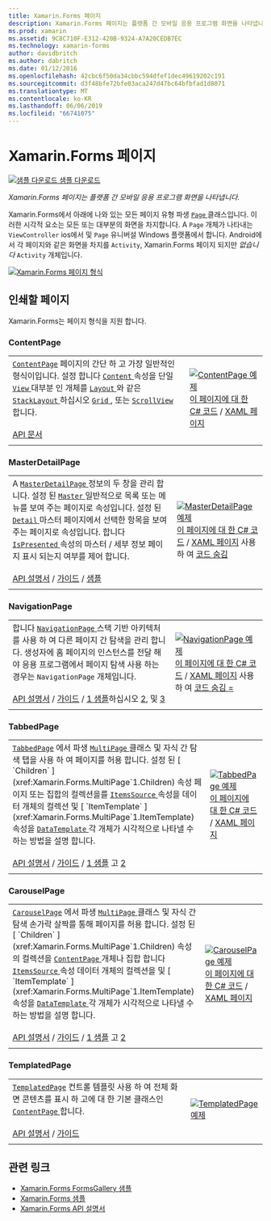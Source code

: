 ```yaml
---
title: Xamarin.Forms 페이지
description: Xamarin.Forms 페이지는 플랫폼 간 모바일 응용 프로그램 화면을 나타냅니다. 이 문서에서는 Xamarin.Forms에 포함 된 페이지를 나열 합니다.
ms.prod: xamarin
ms.assetid: 9C8C710F-E312-420B-9324-A7A20CEDB7EC
ms.technology: xamarin-forms
author: davidbritch
ms.author: dabritch
ms.date: 01/12/2016
ms.openlocfilehash: 42cbc6f50da34cbbc594dfef1dec49619202c191
ms.sourcegitcommit: d3f48bfe72bfe03aca247d47bc64bfbfad1d8071
ms.translationtype: MT
ms.contentlocale: ko-KR
ms.lasthandoff: 06/06/2019
ms.locfileid: "66741075"
---
```

# <a name="xamarinforms-pages"></a>Xamarin.Forms 페이지

[![샘플 다운로드](~/media/shared/download.png) 샘플 다운로드](https://developer.xamarin.com/samples/FormsGallery/)

_Xamarin.Forms 페이지는 플랫폼 간 모바일 응용 프로그램 화면을 나타냅니다._

Xamarin.Forms에서 아래에 나와 있는 모든 페이지 유형 파생 [ `Page` ](xref:Xamarin.Forms.Page) 클래스입니다. 이러한 시각적 요소는 모든 또는 대부분의 화면을 차지합니다. A `Page` 개체가 나타내는 `ViewController` ios에서 및 `Page` 유니버설 Windows 플랫폼에서 합니다. Android에서 각 페이지와 같은 화면을 차지를 `Activity`, Xamarin.Forms 페이지 되지만 *없습니다* `Activity` 개체입니다.

[ ![](pages-images/pages-sml.png "Xamarin.Forms 페이지 형식")](pages-images/pages.png#lightbox "Xamarin.Forms 페이지 형식")

## <a name="pages"></a>인쇄할 페이지

Xamarin.Forms는 페이지 형식을 지원 합니다.

<a name="contentPage" />

### <a name="contentpage"></a>ContentPage

|     |     |
| --- | --- |
| [`ContentPage`](xref:Xamarin.Forms.ContentPage) 페이지의 간단 하 고 가장 일반적인 형식이입니다. 설정 합니다 [ `Content` ](xref:Xamarin.Forms.ContentPage.Content) 속성을 단일 [ `View` ](views.md) 대부분 인 개체를 [ `Layout` ](layouts.md) 와 같은 [ `StackLayout` ](layouts.md#stackLayout)하십시오 [ `Grid` ](layouts.md#grid), 또는 [ `ScrollView` ](layouts.md#scrollView)합니다.<br /><br />[API 문서](xref:Xamarin.Forms.ContentPage) | [![ContentPage 예제](pages-images/ContentPage.png "ContentPage 예제")](pages-images/ContentPage-Large.png#lightbox "ContentPage 예제")<br />[이 페이지에 대 한 C# 코드](https://github.com/xamarin/xamarin-forms-samples/blob/master/FormsGallery/FormsGallery/FormsGallery/CodeExamples/ContentPageDemoPage.cs) / [XAML 페이지](https://github.com/xamarin/xamarin-forms-samples/blob/master/FormsGallery/FormsGallery/FormsGallery/XamlExamples/ContentPageDemoPage.xaml) |
|     |     |

### <a name="masterdetailpage"></a>MasterDetailPage

|     |     |
| --- | --- |
| A [ `MasterDetailPage` ](xref:Xamarin.Forms.MasterDetailPage) 정보의 두 창을 관리 합니다. 설정 된 [ `Master` ](xref:Xamarin.Forms.MasterDetailPage.Master) 일반적으로 목록 또는 메뉴를 보여 주는 페이지로 속성입니다. 설정 된 [ `Detail` ](xref:Xamarin.Forms.MasterDetailPage.Detail) 마스터 페이지에서 선택한 항목을 보여 주는 페이지로 속성입니다. 합니다 [ `IsPresented` ](xref:Xamarin.Forms.MasterDetailPage.IsPresented) 속성의 마스터 / 세부 정보 페이지 표시 되는지 여부를 제어 합니다.<br /><br />[API 설명서](xref:Xamarin.Forms.MasterDetailPage) / [가이드](~/xamarin-forms/app-fundamentals/navigation/master-detail-page.md) / [샘플](https://developer.xamarin.com/samples/xamarin-forms/Navigation/MasterDetailPage/) | [![MasterDetailPage 예제](pages-images/MasterDetailPage.png "MasterDetailPage 예제")](pages-images/MasterDetailPage-Large.png#lightbox "MasterDetailPage 예제")<br />[이 페이지에 대 한 C# 코드](https://github.com/xamarin/xamarin-forms-samples/blob/master/FormsGallery/FormsGallery/FormsGallery/CodeExamples/MasterDetailPageDemoPage.cs) / [XAML 페이지](https://github.com/xamarin/xamarin-forms-samples/blob/master/FormsGallery/FormsGallery/FormsGallery/XamlExamples/MasterDetailPageDemoPage.xaml) 사용 하 여 [코드 숨김](https://github.com/xamarin/xamarin-forms-samples/blob/master/FormsGallery/FormsGallery/FormsGallery/XamlExamples/MasterDetailPageDemoPage.xaml.cs) |
|     |     |

### <a name="navigationpage"></a>NavigationPage

|     |     |
| --- | --- |
| 합니다 [ `NavigationPage` ](xref:Xamarin.Forms.NavigationPage) 스택 기반 아키텍처를 사용 하 여 다른 페이지 간 탐색을 관리 합니다. 생성자에 홈 페이지의 인스턴스를 전달 해야 응용 프로그램에서 페이지 탐색 사용 하는 경우는 `NavigationPage` 개체입니다.<br /><br />[API 설명서](xref:Xamarin.Forms.NavigationPage) / [가이드](~/xamarin-forms/app-fundamentals/navigation/hierarchical.md) / [1 샘플](https://developer.xamarin.com/samples/xamarin-forms/Navigation/Hierarchical/)하십시오 [2](https://developer.xamarin.com/samples/xamarin-forms/Navigation/PassingData/), 및 [3](https://developer.xamarin.com/samples/xamarin-forms/Navigation/LoginFlow/)  | [![NavigationPage 예제](pages-images/NavigationPage.png "NavigationPage 예제")](pages-images/NavigationPage-Large.png#lightbox "NavigationPage 예제")<br />[이 페이지에 대 한 C# 코드](https://github.com/xamarin/xamarin-forms-samples/blob/master/FormsGallery/FormsGallery/FormsGallery/CodeExamples/NavigationPageDemoPage.cs) / [XAML 페이지](https://github.com/xamarin/xamarin-forms-samples/blob/master/FormsGallery/FormsGallery/FormsGallery/XamlExamples/NavigationPageDemoPage.xaml) 사용 하 여 [코드 숨김 =](https://github.com/xamarin/xamarin-forms-samples/blob/master/FormsGallery/FormsGallery/FormsGallery/XamlExamples/NavigationPageDemoPage.xaml.cs) |
|     |     |

### <a name="tabbedpage"></a>TabbedPage

|     |     |
| --- | --- |
| [`TabbedPage`](xref:Xamarin.Forms.TabbedPage) 에서 파생 [ `MultiPage` ](xref:Xamarin.Forms.MultiPage`1) 클래스 및 자식 간 탐색 탭을 사용 하 여 페이지를 허용 합니다. 설정 된 [ `Children` ](xref:Xamarin.Forms.MultiPage`1.Children) 속성 페이지 또는 집합의 컬렉션을를 [ `ItemsSource` ](xref:Xamarin.Forms.MultiPage`1.ItemsSource) 속성을 데이터 개체의 컬렉션 및 [ `ItemTemplate` ](xref:Xamarin.Forms.MultiPage`1.ItemTemplate) 속성을 [ `DataTemplate` ](xref:Xamarin.Forms.DataTemplate) 각 개체가 시각적으로 나타낼 수 하는 방법을 설명 합니다.<br /><br />[API 설명서](xref:Xamarin.Forms.TabbedPage) / [가이드](~/xamarin-forms/app-fundamentals/navigation/tabbed-page.md) / [1 샘플](https://developer.xamarin.com/samples/xamarin-forms/Navigation/TabbedPage/) 고 [2](https://developer.xamarin.com/samples/xamarin-forms/Navigation/TabbedPageWithNavigationPage) | [![TabbedPage 예제](pages-images/TabbedPage.png "TabbedPage 예제")](pages-images/TabbedPage-Large.png#lightbox "TabbedPage 예제")<br />[이 페이지에 대 한 C# 코드](https://github.com/xamarin/xamarin-forms-samples/blob/master/FormsGallery/FormsGallery/FormsGallery/CodeExamples/TabbedPageDemoPage.cs) / [XAML 페이지](https://github.com/xamarin/xamarin-forms-samples/blob/master/FormsGallery/FormsGallery/FormsGallery/XamlExamples/TabbedPageDemoPage.xaml) |
|     |     |

### <a name="carouselpage"></a>CarouselPage

|     |     |
| --- | --- |
| [`CarouselPage`](xref:Xamarin.Forms.CarouselPage) 에서 파생 [ `MultiPage` ](xref:Xamarin.Forms.MultiPage`1) 클래스 및 자식 간 탐색 손가락 살짝를 통해 페이지를 허용 합니다. 설정 된 [ `Children` ](xref:Xamarin.Forms.MultiPage`1.Children) 속성의 컬렉션을 [ `ContentPage` ](#contentPage) 개체나 집합 합니다 [ `ItemsSource` ](xref:Xamarin.Forms.MultiPage`1.ItemsSource) 속성 데이터 개체의 컬렉션을 및 [ `ItemTemplate` ](xref:Xamarin.Forms.MultiPage`1.ItemTemplate) 속성을 [ `DataTemplate` ](xref:Xamarin.Forms.DataTemplate) 각 개체가 시각적으로 나타낼 수 하는 방법을 설명 합니다.<br /><br />[API 설명서](xref:Xamarin.Forms.CarouselPage) / [가이드](~/xamarin-forms/app-fundamentals/navigation/carousel-page.md) / [1 샘플](https://developer.xamarin.com/samples/xamarin-forms/Navigation/CarouselPage/) 고 [2](https://developer.xamarin.com/samples/xamarin-forms/Navigation/CarouselPageTemplate/) | [![CarouselPage 예제](pages-images/CarouselPage.png "CarouselPage 예제")](pages-images/CarouselPage-Large.png#lightbox "CarouselPage 예제")<br />[이 페이지에 대 한 C# 코드](https://github.com/xamarin/xamarin-forms-samples/blob/master/FormsGallery/FormsGallery/FormsGallery/CodeExamples/CarouselPageDemoPage.cs) / [XAML 페이지](https://github.com/xamarin/xamarin-forms-samples/blob/master/FormsGallery/FormsGallery/FormsGallery/XamlExamples/CarouselPageDemoPage.xaml) |
|     |     |

### <a name="templatedpage"></a>TemplatedPage

|     |     |
| --- | --- |
| [`TemplatedPage`](xref:Xamarin.Forms.TemplatedPage) 컨트롤 템플릿 사용 하 여 전체 화면 콘텐츠를 표시 하 고에 대 한 기본 클래스인 [ `ContentPage` ](#contentPage)합니다.<br /><br />[API 설명서](xref:Xamarin.Forms.TemplatedPage) / [가이드](~/xamarin-forms/app-fundamentals/templates/control-templates/index.md) | [![TemplatedPage 예제](pages-images/TemplatedPage.png "TemplatedPage 예제")](pages-images/TemplatedPage.png "TemplatedPage 예제") |
|     |     |

## <a name="related-links"></a>관련 링크

- [Xamarin.Forms FormsGallery 샘플](https://developer.xamarin.com/samples/xamarin-forms/FormsGallery/)
- [Xamarin.Forms 샘플](https://developer.xamarin.com/samples/xamarin-forms/all/)
- [Xamarin.Forms API 설명서](https://docs.microsoft.com/dotnet/api/xamarin.forms?view=xamarin-forms)
